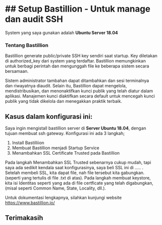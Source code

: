 # ## **Setup Bastillion - Untuk manage dan audit SSH**

System yang saya gunakan adalah **Ubuntu Server 18.04**

### **Tentang Bastillion**
Bastillion generate public/private SSH key sendiri saat startup. Key diletakan di authorized_key dari system yang terdaftar. Bastillion memungkinkan untuk berbagi perintah dan mengunggah file ke beberapa sistem secara bersamaan.

Sistem administrator tambahan dapat ditambahkan dan sesi terminalnya dan riwayatnya diaudit. Selain itu, Bastillion dapat mengelola, mendistribusikan, dan menonaktifkan kunci publik yang telah diatur dalam aplikasi. Manajemen kunci diaktifkan secara default untuk mencegah kunci publik yang tidak dikelola dan menegakkan praktik terbaik.

## **Kasus dalam konfigurasi ini:**
Saya ingin mengistall bastillion server di **Server Ubuntu 18.04**, dengan tujuan membuat ssh gateway. Konfigurasi ini ada 3 langkah;
1. Install Bastilliion
2. Membuat Bastillion menjadi Startup Service
3. Menambahkan SSL Certificate Trusted pada Bastillion

Pada langkah Menambahkan SSL Trusted sebenarnya cukup mudah, tapi saya ada sedikit kendala saat konfigurasinya, saya beli SSL ini di ..... . Setelah membeli SSL, kita dapat file, nah file tersebut kita gabungkan. (seperti yang tertulis di file .txt di atas). Pada langkah membuat keystore, kita isi Identitas seperti yang ada di file certficate yang telah digabungkan, (misal seperti Common Name, State, Locality, dll.). 

Untuk dokumentasi lengkapnya, silahkan kunjungi website https://www.bastillion.io/

## **Terimakasih**